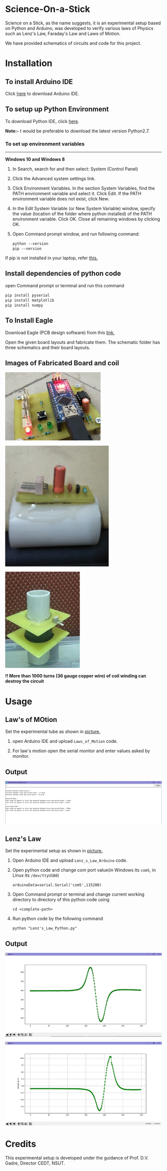 # Science-On-a-Stick
Science on a Stick, as the name suggests, it is an experimental setup based on Python and Arduino, was developed to verify various laws of Physics such as Lenz's Law, Faraday's Law and Laws of Motion.

We have provided schematics of circuits and code for this project.

# Installation

## To install Arduino IDE
Click [here](https://www.arduino.cc/en/Main/Software) to download Arduino IDE.

## To setup up Python Environment
To download Python IDE, click [here](https://www.python.org/downloads/release/python-2715/).

**Note:-** t would be preferable to download the latest version Python2.7.

### To set up environment variables
----
**Windows 10 and Windows 8**

1. In Search, search for and then select: System (Control Panel)

2. Click the Advanced system settings link.

3. Click Environment Variables. In the section System Variables, find the PATH environment variable and select it. Click Edit. If the PATH environment variable does not exist, click New.

4. In the Edit System Variable (or New System Variable) window, specify the value (location of the folder where python installed) of the PATH environment variable. Click OK. Close all remaining windows by clicking OK.

5. Open Command prompt window, and run following command:
    
       python --version
       pip --version
       
 If pip is not installed in your laptop, refer [this.](https://github.com/pypa/get-pip)
## Install dependencies of python code
open Command prompt or terminal and run this command
    
    pip install pyserial
    pip install matplotlib
    pip install numpy

## To Install Eagle
Download Eagle (PCB design software) from this [link.](https://www.autodesk.in/products/eagle/free-download?referrer=%2Fproducts%2Feagle%2Ffree-download)

Open the given board layouts and fabricate them. The schematic folder has three schematics and their board layouts. 

**Images of Fabricated Board and coil**
---------------------------------------
![main_board](https://github.com/raghav-dalmia/Science-On-a-Stick/blob/master/Images/PCB.jpeg)

![sensor](https://github.com/raghav-dalmia/Science-On-a-Stick/blob/master/Images/Sensor.jpg)

![coil](https://github.com/raghav-dalmia/Science-On-a-Stick/blob/master/Images/Coil.jpeg)

**!! More than 1000 turns (36 gauge copper wire) of coil winding can destroy the circuit**

# Usage

## Law's of MOtion

Set the experimental tube as shown in [picture.](https://github.com/raghav-dalmia/Science-On-a-Stick/blob/master/Images/Law's%20of%20Motion%20Setup.jpeg)

1. open Arduino IDE and upload `Laws_of_Motion` code.

2. For law's motion open the serial monitor and enter values asked by monitor.

**Output**
----------
![output](https://github.com/raghav-dalmia/Science-On-a-Stick/blob/master/Images/Picture-12%20(2).jpeg)

## Lenz's Law

Set the experimental setup as shown in [picture.](https://github.com/raghav-dalmia/Science-On-a-Stick/blob/master/Images/Lenz's%20Law%20Setup.jpeg)

1. Open Arduino IDE and upload `Lenz_s_Law_Arduino` code.
2. Open python code and change com port value(in Windows its `com5`, in Linux its `/dev/ttyUSB0`)
    
       arduinoData=serial.Serial('com5',115200)
3. Open Command prompt or terminal and  change current working directory to directory of this python code using
         
       cd <complete-path>
4. Run python code by the following command

       python "Lenz's_Law_Python.py"
   
**Output**
----------
![output1](https://github.com/raghav-dalmia/Science-On-a-Stick/blob/master/Images/Picture-9%20(2).jpeg)

![output2](https://github.com/raghav-dalmia/Science-On-a-Stick/blob/master/Images/Screenshot%20(119).png)
       
# Credits
This experimental setup is developed under the guidance of Prof. D.V. Gadre, Director CEDT, NSUT.


